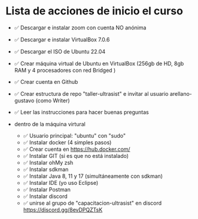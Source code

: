 # Lista de acciones de inicio el curso

- ✅ Descargar e instalar zoom con cuenta NO anónima

- ✅ Descargar e instalar VirtualBox 7.0.6
- ✅ Descargar el ISO de Ubuntu 22.04
- ✅ Crear máquina virtual de Ubuntu en VirtualBox (256gb de HD, 8gb RAM y 4 procesadores con red Bridged )
- ✅ Crear cuenta en Github
- ✅ Crear estructura de repo "taller-ultrasist" e invitar al usuario arellano-gustavo (como Writer)
- ✅ Leer las instrucciones para hacer buenas preguntas
- dentro de la máquina virtural
  - ✅ Usuario principal: "ubuntu" con "sudo"
  - ✅ Instalar docker (4 simples pasos)
  - ✅ Crear cuenta en https://hub.docker.com/
  - ✅ Instalar GIT (si es que no está instalado)
  - ✅ Instalar ohMy zsh 
  - ✅ Instalar sdkman
  - ✅ Instalar Java 8, 11 y 17 (simultáneamente con sdkman)
  - ✅ Instalar IDE (yo uso Eclipse)
  - ✅ Instalar Postman
  - ✅ Instalar discord
  - ✅ unirse al grupo de "capacitacion-ultrasist" en discord https://discord.gg/8evDPQZTsK
